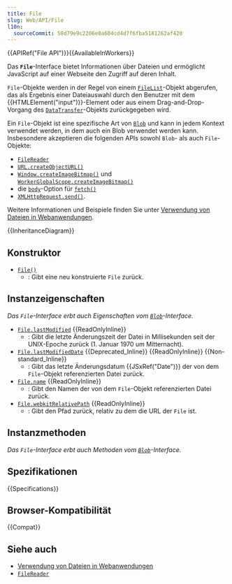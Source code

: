 ```yaml
---
title: File
slug: Web/API/File
l10n:
  sourceCommit: 58d79e9c2206e0a604cd4d7f6fba5181262af420
---
```


{{APIRef("File API")}}{{AvailableInWorkers}}

Das **`File`**-Interface bietet Informationen über Dateien und ermöglicht JavaScript auf einer Webseite den Zugriff auf deren Inhalt.

`File`-Objekte werden in der Regel von einem [`FileList`](/de/docs/Web/API/FileList)-Objekt abgerufen, das als Ergebnis einer Dateiauswahl durch den Benutzer mit dem {{HTMLElement("input")}}-Element oder aus einem Drag-and-Drop-Vorgang des [`DataTransfer`](/de/docs/Web/API/DataTransfer)-Objekts zurückgegeben wird.

Ein `File`-Objekt ist eine spezifische Art von [`Blob`](/de/docs/Web/API/Blob) und kann in jedem Kontext verwendet werden, in dem auch ein Blob verwendet werden kann. Insbesondere akzeptieren die folgenden APIs sowohl `Blob`- als auch `File`-Objekte:

- [`FileReader`](/de/docs/Web/API/FileReader)
- [`URL.createObjectURL()`](/de/docs/Web/API/URL/createObjectURL_static)
- [`Window.createImageBitmap()`](/de/docs/Web/API/Window/createImageBitmap) und [`WorkerGlobalScope.createImageBitmap()`](/de/docs/Web/API/WorkerGlobalScope/createImageBitmap)
- die [`body`](/de/docs/Web/API/RequestInit#body)-Option für [`fetch()`](/de/docs/Web/API/Window/fetch)
- [`XMLHttpRequest.send()`](/de/docs/Web/API/XMLHttpRequest/send).

Weitere Informationen und Beispiele finden Sie unter [Verwendung von Dateien in Webanwendungen](/de/docs/Web/API/File_API/Using_files_from_web_applications).

{{InheritanceDiagram}}

## Konstruktor

- [`File()`](/de/docs/Web/API/File/File)
  - : Gibt eine neu konstruierte `File` zurück.

## Instanzeigenschaften

_Das `File`-Interface erbt auch Eigenschaften vom [`Blob`](/de/docs/Web/API/Blob)-Interface._

- [`File.lastModified`](/de/docs/Web/API/File/lastModified) {{ReadOnlyInline}}
  - : Gibt die letzte Änderungszeit der Datei in Millisekunden seit der UNIX-Epoche zurück (1. Januar 1970 um Mitternacht).
- [`File.lastModifiedDate`](/de/docs/Web/API/File/lastModifiedDate) {{Deprecated_Inline}} {{ReadOnlyInline}} {{Non-standard_Inline}}
  - : Gibt das letzte Änderungsdatum {{JSxRef("Date")}} der von dem `File`-Objekt referenzierten Datei zurück.
- [`File.name`](/de/docs/Web/API/File/name) {{ReadOnlyInline}}
  - : Gibt den Namen der von dem `File`-Objekt referenzierten Datei zurück.
- [`File.webkitRelativePath`](/de/docs/Web/API/File/webkitRelativePath) {{ReadOnlyInline}}
  - : Gibt den Pfad zurück, relativ zu dem die URL der `File` ist.

## Instanzmethoden

_Das `File`-Interface erbt auch Methoden vom [`Blob`](/de/docs/Web/API/Blob)-Interface._

## Spezifikationen

{{Specifications}}

## Browser-Kompatibilität

{{Compat}}

## Siehe auch

- [Verwendung von Dateien in Webanwendungen](/de/docs/Web/API/File_API/Using_files_from_web_applications)
- [`FileReader`](/de/docs/Web/API/FileReader)
